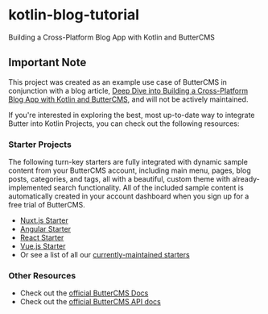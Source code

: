 # kotlin-blog-tutorial
Building a Cross-Platform Blog App with Kotlin and ButterCMS

## Important Note
This project was created as an example use case of ButterCMS in conjunction with a blog article, [Deep Dive into Building a Cross-Platform Blog App with Kotlin and ButterCMS](https://buttercms.com/blog/how-to-build-a-cross-platform-blog-app-with-kotlin/), and will not be actively maintained.

If you're interested in exploring the best, most up-to-date way to integrate Butter into Kotlin Projects, you can check out the following resources:

### Starter Projects

The following turn-key starters are fully integrated with dynamic sample content from your ButterCMS account, including main menu, pages, blog posts, categories, and tags, all with a beautiful, custom theme with already-implemented search functionality. All of the included sample content is automatically created in your account dashboard when you sign up for a free trial of ButterCMS.
- [Nuxt.js Starter](https://buttercms.com/starters/nuxtjs-starter-project/)
- [Angular Starter](https://buttercms.com/starters/angular-starter-project/)
- [React Starter](https://buttercms.com/starters/react-starter-project/)
- [Vue.js Starter](https://buttercms.com/starters/vuejs-starter-project/)
- Or see a list of all our [currently-maintained starters](https://buttercms.com/starters/)

### Other Resources
- Check out the [official ButterCMS Docs](https://buttercms.com/docs/)
- Check out the [official ButterCMS API docs](https://buttercms.com/docs/api/)
